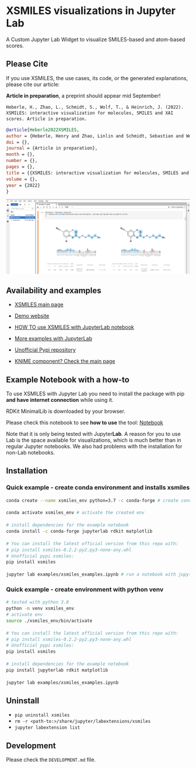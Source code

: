 # XSMILES visualizations in Jupyter Lab

A Custom Jupyter Lab Widget to visualize SMILES-based and atom-based scores.

## Please Cite

If you use XSMILES, the use cases, its code, or the generated explanations, please cite our article:

**Article in preparation**, a preprint should appear mid September!

```
Heberle, H., Zhao, L., Schmidt, S., Wolf, T., & Heinrich, J. (2022). XSMILES: interactive visualization for molecules, SMILES and XAI scores. Article in preparation.
```

```BibTeX
@article{Heberle2022XSMILES,
author = {Heberle, Henry and Zhao, Linlin and Schmidt, Sebastian and Wolf, Thomas and Heinrich, Julian},
doi = {},
journal = {Article in preparation},
month = {},
number = {},
pages = {},
title = {{XSMILES: interactive visualization for molecules, SMILES and XAI scores}},
volume = {},
year = {2022}
}
```

![JupyterLab Notebook](/examples/widget_example.png)

## Availability and examples

- [XSMILES main page](https://github.com/Bayer-Group/xsmiles)

- [Demo website](https://bayer-group.github.io/xsmiles/dist/web/)

- [HOW TO use XSMILES with JupyterLab notebook](examples/xsmiles_examples.ipynb)

- [More examples with JupyterLab](https://github.com/Bayer-Group/xsmiles-use-cases)

- [Unofficial Pypi repository](https://pypi.org/project/xsmiles/)

- [KNIME component? Check the main page](https://github.com/Bayer-Group/xsmiles)

## Example Notebook with a how-to

To use XSMILES with Jupyter Lab you need to install the package with pip **and have internet connection** while using it.

RDKit MinimalLib is downloaded by your browser.

Please check this notebook to see **how to use** the tool: [Notebook](examples/xsmiles_examples.ipynb)

Note that it is only being tested with Jupyter**Lab**. A reason for you to use Lab is the space available for visualizations, which is much better than in regular Jupyter notebooks. We also had problems with the installation for non-Lab notebooks.

## Installation

### Quick example - create conda environment and installs xsmiles

```bash
conda create --name xsmiles_env python=3.7 -c conda-forge # create conda env with python 3.7

conda activate xsmiles_env # activate the created env

# install dependencies for the example notebook
conda install -c conda-forge jupyterlab rdkit matplotlib

# You can install the latest official version from this repo with: 
# pip install xsmiles-0.2.2-py2.py3-none-any.whl
# Unofficial pypi xsmiles:
pip install xsmiles 

jupyter lab examples/xsmiles_examples.ipynb # run a notebook with jupyter lab
```

### Quick example - create environment with python venv
```bash
# tested with python 3.8
python -m venv xsmiles_env
# activate env
source ./xsmiles_env/bin/activate

# You can install the latest official version from this repo with: 
# pip install xsmiles-0.2.2-py2.py3-none-any.whl
# Unofficial pypi xsmiles:
pip install xsmiles

# install dependencies for the example notebook
pip install jupyterlab rdkit matplotlib 

jupyter lab examples/xsmiles_examples.ipynb
```

## Uninstall

- `pip uninstall xsmiles`
- `rm -r <path-to:>/share/jupyter/labextensions/xsmiles`
- `jupyter labextension list`


## Development

Please check the `DEVELOPMENT.md` file.
